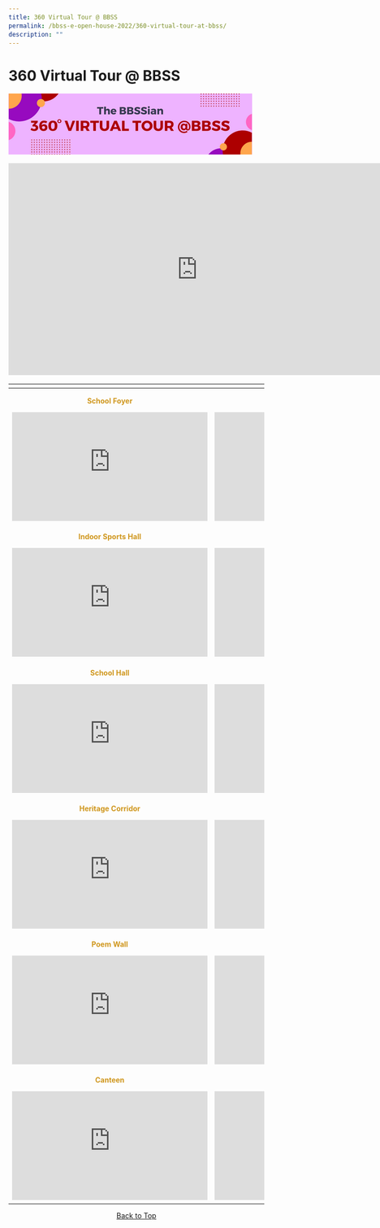 ```yaml
---
title: 360 Virtual Tour @ BBSS
permalink: /bbss-e-open-house-2022/360-virtual-tour-at-bbss/
description: ""
---
```



<a id="top"></a>
# 360 Virtual Tour @ BBSS

![](/images/Bbss%20e%20open%20house%202022/4_360%20Virtual%20tour%20at%20BBSS.png)

<iframe width="743" height="417" src="https://www.youtube.com/embed/C4eeYHPCv2A" title="BBSS 360 VR INTRODUCTION" frameborder="0" allow="accelerometer; autoplay; clipboard-write; encrypted-media; gyroscope; picture-in-picture" allowfullscreen></iframe>

<table>
<thead>
  <tr>
    <th></th>
    <th></th>
  </tr>
</thead>
<tbody>
  <tr>
    <td><p style="text-align: center; color: #cf961c"><b>School Foyer</b></p><iframe width="385" height="214" src="https://www.youtube.com/embed/B-iEMWrx1EA" title="BBSS School Foyer" frameborder="0" allow="accelerometer; autoplay; clipboard-write; encrypted-media; gyroscope; picture-in-picture" allowfullscreen></iframe></td>
    <td><p style="text-align: center; color: #cf961c"><b>Mural Painting</b></p><iframe width="385" height="214" src="https://www.youtube.com/embed/OmIjS2FfwiQ" title="BBSS School Mural Painting" frameborder="0" allow="accelerometer; autoplay; clipboard-write; encrypted-media; gyroscope; picture-in-picture" allowfullscreen></iframe></td>
  </tr>
  <tr>
    <td><p style="text-align: center; color: #cf961c"><b>Indoor Sports Hall</b></p><iframe width="385" height="214" src="https://www.youtube.com/embed/JdLCGbwGErQ" title="BBSS Indoor Sports Hall" frameborder="0" allow="accelerometer; autoplay; clipboard-write; encrypted-media; gyroscope; picture-in-picture" allowfullscreen></iframe></td>
    <td><p style="text-align: center; color: #cf961c"><b>Library</b></p><iframe width="385" height="214" src="https://www.youtube.com/embed/fViWbR0oyyQ" title="BBSS Library" frameborder="0" allow="accelerometer; autoplay; clipboard-write; encrypted-media; gyroscope; picture-in-picture" allowfullscreen></iframe></td>
  </tr>
	  <tr>
    <td><p style="text-align: center; color: #cf961c"><b> School Hall</b></p><iframe width="385" height="214" src="https://www.youtube.com/embed/uyDHfg9Pa6s" title="BBSS School Hall" frameborder="0" allow="accelerometer; autoplay; clipboard-write; encrypted-media; gyroscope; picture-in-picture" allowfullscreen></iframe></td>
    <td><p style="text-align: center; color: #cf961c"><b>Heritage Room</b></p><iframe width="385" height="214" src="https://www.youtube.com/embed/CjBqsFbhyEI" title="BBSS Heritage Room" frameborder="0" allow="accelerometer; autoplay; clipboard-write; encrypted-media; gyroscope; picture-in-picture" allowfullscreen></iframe></td>
  </tr>
  <tr>
    <td><p style="text-align: center; color: #cf961c"><b>Heritage Corridor</b></p><iframe width="385" height="214" src="https://www.youtube.com/embed/wvTeLWNsXto" title="BBSS Heritage Corridor" frameborder="0" allow="accelerometer; autoplay; clipboard-write; encrypted-media; gyroscope; picture-in-picture" allowfullscreen></iframe></td>
    <td><p style="text-align: center; color: #cf961c"><b>Music Centre</b></p><iframe width="385" height="214" src="https://www.youtube.com/embed/RHctoVDm7HI" title="BBSS Music Centre" frameborder="0" allow="accelerometer; autoplay; clipboard-write; encrypted-media; gyroscope; picture-in-picture" allowfullscreen></iframe></td>
  </tr>
	  <tr>
    <td><p style="text-align: center; color: #cf961c"><b>Poem Wall </b></p><iframe width="385" height="214" src="https://www.youtube.com/embed/eOoVCX47Dlc" title="BBSS Poem Wall" frameborder="0" allow="accelerometer; autoplay; clipboard-write; encrypted-media; gyroscope; picture-in-picture" allowfullscreen></iframe></td>
    <td><p style="text-align: center; color: #cf961c"><b>Broadcasting Room</b></p><iframe width="385" height="214" src="https://www.youtube.com/embed/RYvKuRrg_gk" title="BBSS Broadcasting Room" frameborder="0" allow="accelerometer; autoplay; clipboard-write; encrypted-media; gyroscope; picture-in-picture" allowfullscreen></iframe></td>
  </tr>
  <tr>
    <td><p style="text-align: center; color: #cf961c"><b>Canteen</b></p><iframe width="385" height="214" src="https://www.youtube.com/embed/wdLs2bsvtRQ" title="BBSS Canteen" frameborder="0" allow="accelerometer; autoplay; clipboard-write; encrypted-media; gyroscope; picture-in-picture" allowfullscreen></iframe></td>
    <td><p style="text-align: center; color: #cf961c"><b>Field</b></p><iframe width="385" height="214" src="https://www.youtube.com/embed/KfXUc8oNk6o" title="BBSS School Field" frameborder="0" allow="accelerometer; autoplay; clipboard-write; encrypted-media; gyroscope; picture-in-picture" allowfullscreen></iframe></td>
  </tr>
</tbody>
</table>

<center><a href="#top">Back to Top</a></center>